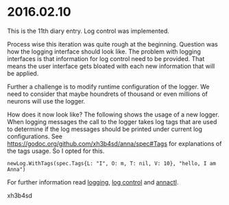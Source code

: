 # 2016.02.10
This is the 11th diary entry. Log control was implemented.

Process wise this iteration was quite rough at the beginning. Question was how
the logging interface should look like. The problem with logging interfaces is
that information for log control need to be provided. That means the user
interface gets bloated with each new information that will be applied.

Further a challenge is to modify runtime configuration of the logger. We need
to consider that maybe houndrets of thousand or even millions of neurons will
use the logger.

How does it now look like? The following shows the usage of a new logger. When
logging messages the call to the logger takes log tags that are used to
determine if the log messages should be printed under current log
configurations. See https://godoc.org/github.com/xh3b4sd/anna/spec#Tags for
explanations of the tags usage. So I opted for this.

```
newLog.WithTags(spec.Tags{L: "I", O: m, T: nil, V: 10}, "hello, I am Anna")
```

For further information read [logging](../concept/logging.md), [log
control](../concept/control.md#log) and [annactl](../concept/annactl.md).

xh3b4sd
